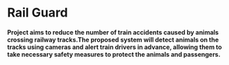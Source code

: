 # Rail Guard
#### Project aims to reduce the number of train accidents caused by animals crossing railway tracks.The proposed system will detect animals on the tracks using cameras and alert train drivers in advance, allowing them to take necessary safety measures to protect the animals and passengers.
